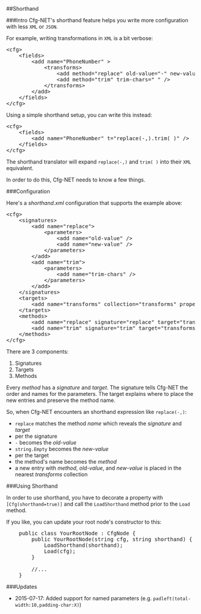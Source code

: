 ##Shorthand

###Intro
Cfg-NET's shorthand feature helps you write more configuration
with less `XML` or `JSON`.

For example, writing transformations in `XML` is a bit verbose:

<pre class="prettyprint" lang="xml">
&lt;cfg&gt;
    &lt;fields&gt;
        &lt;add name=&quot;PhoneNumber&quot; &gt;
            &lt;transforms&gt;
                &lt;add method=&quot;replace&quot; old-value=&quot;-&quot; new-value=&quot;&quot; /&gt;
                &lt;add method=&quot;trim&quot; trim-chars=&quot; &quot; /&gt;
            &lt;/transforms&gt;
        &lt;/add&gt;
    &lt;/fields&gt;
&lt;/cfg&gt;
</pre>

Using a simple shorthand setup, you can write this instead:

<pre class="prettyprint" lang="xml">
&lt;cfg&gt;
    &lt;fields&gt;
        &lt;add name=&quot;PhoneNumber&quot; t=&quot;replace(-,).trim( )&quot; /&gt;
    &lt;/fields&gt;
&lt;/cfg&gt;
</pre>

The shorthand translator will expand `replace(-,)` and `trim( )` into their
`XML` equivalent.

In order to do this, Cfg-NET needs to know a few things.

###Configuration

Here's a _shorthand.xml_ configuration that supports the example above:

<pre class="prettyprint" lang="xml">
&lt;cfg&gt;
    &lt;signatures&gt;
        &lt;add name=&quot;replace&quot;&gt;
            &lt;parameters&gt;
                &lt;add name=&quot;old-value&quot; /&gt;
                &lt;add name=&quot;new-value&quot; /&gt;
            &lt;/parameters&gt;
        &lt;/add&gt;
        &lt;add name=&quot;trim&quot;&gt;
            &lt;parameters&gt;
                &lt;add name=&quot;trim-chars&quot; /&gt;
            &lt;/parameters&gt;
        &lt;/add&gt;
    &lt;/signatures&gt;
    &lt;targets&gt;
        &lt;add name=&quot;transforms&quot; collection=&quot;transforms&quot; property=&quot;method&quot; /&gt;
    &lt;/targets&gt;
    &lt;methods&gt;
        &lt;add name=&quot;replace&quot; signature=&quot;replace&quot; target=&quot;transforms&quot; /&gt;
        &lt;add name=&quot;trim&quot; signature=&quot;trim&quot; target=&quot;transforms&quot; /&gt;
    &lt;/methods&gt;
&lt;/cfg&gt;
</pre>

There are 3 components:

1. Signatures
2. Targets
3. Methods

Every *method* has a _signature_ and _target_.  The signature tells
Cfg-NET the order and names for the parameters.  The target
explains where to place the new entries and preserve the method name.

So, when Cfg-NET encounters an shorthand expression like `replace(-,)`:

* `replace` matches the method _name_ which reveals the _signature_ and _target_
* per the signature
 * `-` becomes the _old-value_
 * `string.Empty` becomes the _new-value_
* per the target
 * the method's name becomes the _method_
 * a new entry with _method_, _old-value_, and _new-value_ is placed in the nearest _transforms_ collection

###Using Shorthand

In order to use shorthand, you have to decorate a property
with `[Cfg(shorthand=true)]` and call the `LoadShorthand` method
prior to the `Load` method.

If you like, you can update your root node's constructor to
this:

<pre class="prettyprint" lang="cs">
    public class YourRootNode : CfgNode {
        public YourRootNode(string cfg, string shorthand) {
            LoadShorthand(shorthand);
            Load(cfg);
        }

        //...
    }
</pre>

###Updates

* 2015-07-17: Added support for named parameters (e.g. `padleft(total-width:10,padding-char:X)`)
